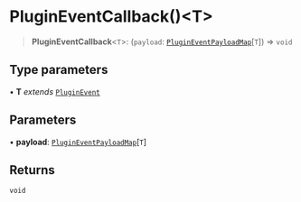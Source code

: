 # PluginEventCallback()\<T\>

> **PluginEventCallback**\<`T`\>: (`payload`: [`PluginEventPayloadMap`](../interfaces/PluginEventPayloadMap.md)\[`T`\]) => `void`

## Type parameters

• **T** *extends* [`PluginEvent`](PluginEvent.md)

## Parameters

• **payload**: [`PluginEventPayloadMap`](../interfaces/PluginEventPayloadMap.md)\[`T`\]

## Returns

`void`
